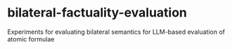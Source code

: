# bilateral-factuality-evaluation
 Experiments for evaluating bilateral semantics for LLM-based evaluation of atomic formulae
